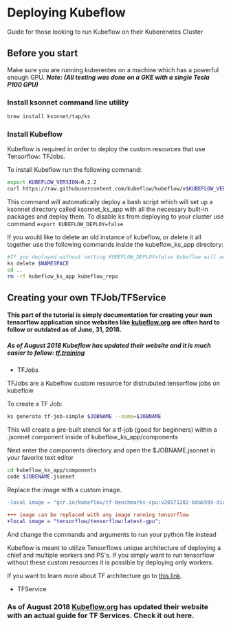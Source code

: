 # Deploying Kubeflow

Guide for those looking to run Kubeflow on their Kuberenetes Cluster

## Before you start
Make sure you are running kuberentes on a machine which has a powerful enough GPU. 
_**Note: (All testing was done on a GKE with a single Tesla P100 GPU)**_

### Install ksonnet command line utility
```bash
brew install ksonnet/tap/ks
```

### Install Kubeflow
Kubeflow is required in order to deploy the custom resources that use Tensorflow: TFJobs.

To install Kubeflow run the following command:
```bash
export KUBEFLOW_VERSION=0.2.2
curl https://raw.githubusercontent.com/kubeflow/kubeflow/v$KUBEFLOW_VERSION/scripts/deploy.sh | bash
```
This command will automatically deploy a bash script which will set up a ksonnet directory called ksonnet_ks_app with all the necessary built-in packages and deploy them. To disable ks from deploying to your cluster use command `export KUBEFLOW_DEPLOY=false`

If you would like to delete an old instance of kubeflow, or delete it all together use the following commands inside the kubeflow_ks_app directory:
```bash
#If you deployed without setting KUBEFLOW_DEPLOY=false Kubeflow will automatically deploy to the default namespace
ks delete $NAMESPACE
cd ..
rm -rf kubeflow_ks_app kubeflow_repo
```

## Creating your own TFJob/TFService

#### This part of the tutorial is simply documentation for creating your own tensorflow application since websites like [kubeflow.org](http://kubeflow.org/docs/started/getting-started) are often hard to follow or outdated as of June, 31, 2018.

##### As of August 2018 Kubeflow has updated their website and it is much easier to follow: [tf.training](https://www.kubeflow.org/docs/guides/components/tftraining/)

+ TFJobs

TFJobs are a Kubeflow custom resource for distrubuted tensorflow jobs on kubeflow

To create a TF Job:
```bash
ks generate tf-job-simple $JOBNAME --name=$JOBNAME
```

This will create a pre-built stencil for a tf-job (good for beginners) within a .jsonnet component inside of kubeflow_ks_app/components

Next enter the components directory and open the $JOBNAME.jsonnet in your favorite text editor

```bash
cd kubeflow_ks_app/components
code $JOBENAME.jsonnet
```

Replace the image with a custom image.
```diff
-local image = "gcr.io/kubeflow/tf-benchmarks-cpu:v20171202-bdab599-dirty-284af3";

+++ image can be replaced with any image running tensorflow
+local image = "tensorflow/tensorflow:latest-gpu";
```
And change the commands and arguments to run your python file instead

Kubeflow is meant to utilize Tensorflows unique architecture of deploying a chief and multiple workers and PS's. If you simply want to run tensorflow without these custom resources it is possible by deploying only workers.

If you want to learn more about TF architecture go to [this link](https://www.tensorflow.org/extend/architecture).

+ TFService

### As of August 2018 [Kubeflow.org](https://www.kubeflow.org/docs/guides/components/tfserving/) has updated their website with an actual guide for TF Services. Check it out here.